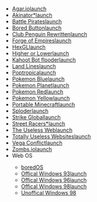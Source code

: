 <ul>
    <li><a href="https://agar.io/" target="_blank">Agar.io<span class="material-icons">launch</span></a></li>
    <li><a href="https://en.akinator.com/" target="_blank">Akinator*<span class="material-icons">launch</span></a></li>
    <li><a href="https://www.kixeye.com/game/battlepirates/home" target="_blank">Battle Pirates<span class="material-icons">launch</span></a></li>
    <li><a href="https://www.boredbutton.com/" target="_blank">Bored Button<span class="material-icons">launch</span></a></li>
    <li><a href="https://cprewritten.net/" target="_blank">Club Penguin Rewritten<span class="material-icons">launch</span></a></li>
    <li><a href="https://us.forgeofempires.com/" target="_blank">Forge of Empires<span class="material-icons">launch</span></a></li>
    <li><a href="http://hexgl.bkcore.com/" target="_blank">HexGL<span class="material-icons">launch</span></a></li>
    <li><a href="http://www.higherlowergame.com/" target="_blank">Higher or Lower<span class="material-icons">launch</span></a></li>
    <li><a href="https://kaspammer.glitch.me/" target="_blank">Kahoot Bot flooder<span class="material-icons">launch</span></a></li>
    <li><a href="https://lines.chromeexperiments.com/" target="_blank">Land Lines<span class="material-icons">launch</span></a></li>
    <li><a href="https://www.poptropica.com/" target="_blank">Poptropica<span class="material-icons">launch</span></a></li>
    <li><a href="http://emulator.online/gameboy/pokemon-blue-version/" target="_blank">Pokemon Blue<span class="material-icons">launch</span></a></li>
    <li><a href="https://pokemon-planet.com/" target="_blank">Pokemon Planet<span class="material-icons">launch</span></a></li>
    <li><a href="http://emulator.online/gameboy/pokemon-red-version/" target="_blank">Pokemon Red<span class="material-icons">launch</span></a></li>
    <li><a href="http://emulator.online/gameboy/pokemon-yellow/" target="_blank">Pokemon Yellow<span class="material-icons">launch</span></a></li>
    <li><a href="https://github.com/portablemc/portablemc" target="_blank">Portable Minecraft<span class="material-icons">launch</span></a></li>
    <li><a href="https://www.sploder.com/" target="_blank">Sploder<span class="material-icons">launch</span></a></li>
    <li><a href="https://strike.ngames.com/" target="_blank">Strike Global<span class="material-icons">launch</span></a></li>
    <li><a href="http://www.streetracersgame.com/" target="_blank">Street Racers*<span class="material-icons">launch</span></a></li>
    <li><a href="https://theuselessweb.com/" target="_blank">The Useless Web<span class="material-icons">launch</span></a></li>
    <li><a href="https://www.totallyuselesswebsites.com/" target="_blank">Totally Useless Websites<span class="material-icons">launch</span></a></li>
    <li><a href="hhttps://www.kixeye.com/game/vegaconflict/home" target="_blank">Vega Conflict<span class="material-icons">launch</span></a></li>
    <li><a href="http://zombs.io/" target="_blank">Zombs.io<span class="material-icons">launch</span></a></li>
    <li>Web OS</li>
    <ul>
        <li><a href="https://bored-os.pisaucer.com/" target="_blank">boredOS</a></li>
        <li><a href="https://www.windows93.net" target="_blank">Offical Windows 93<span class="material-icons">launch</span></a></li>
        <li><a href="https://www.windows96.net" target="_blank">Offical Windows 96<span class="material-icons">launch</span></a></li>
        <li><a href="https://98.js.org" target="_blank">Offical Windows 98<span class="material-icons">launch</span></a></li>
        <li><a href="https://bored-win98.pisaucer.com" target="_blank">Unoffical Windows 98</a></li>
    </ul>
</ul>
